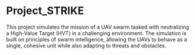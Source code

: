 # Project_STRIKE
This project simulates the mission of a UAV swarm tasked with neutralizing a High-Value Target (HVT) in a challenging environment. The simulation is built on principles of swarm intelligence, allowing the UAVs to behave as a single, cohesive unit while also adapting to threats and obstacles.
